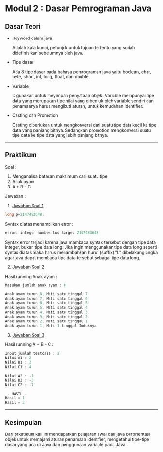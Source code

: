 # Modul 2 : Dasar Pemrograman Java

## Dasar Teori
* Keyword dalam java

  Adalah kata kunci, petunjuk untuk tujuan tertentu yang sudah didefinisikan sebelumnya oleh java.
  
* Tipe dasar

  Ada 8 tipe dasar pada bahasa pemrograman java yaitu boolean, char, byte, short, int, 
  long, float, dan double. 
 
* Variable

  Digunakan untuk meyimpan penyataan objek. Variable mempunyai tipe data yang merupakan tipe nilai yang dibentuk oleh variable sendiri dan     penamaanya harus mengikuti aturan, untuk kemudahan identifier.
  
* Casting dan Promotion

  Casting diperlukan untuk mengkonversi dari suatu tipe data kecil ke tipe data yang panjang bitnya. Sedangkan promotion mengkonversi suatu tipe data ke tipe data yang lebih panjang bitnya.

<hr>

## Praktikum
Soal :
1. Menganalisa batasan maksimum dari suatu tipe
2. Anak ayam
3. A + B - C

Jawaban :
1. [Jawaban Soal 1](https://github.com/iddfian/20104031_Idfian-Azhar-Hidayat_Pemrograman2/blob/main/src/latihan/Menganalisa.java)
````java
long p=2147483648;
````
Syntax diatas menampilkan error :
```java
error: integer number too large: 2147483648
```
Syntax error terjadi karena java mambaca syntax tersebut dengan tipe data integer, bukan tipe data long. Jika ingin menggunakan tipe data long seperti syntax diatas maka harus menambahkan huruf (suffix) "L" dibelakang angka agar java dapat membaca tipe data tersebut sebagai tipe data long.

2. [Jawaban Soal 2](https://github.com/iddfian/20104031_Idfian-Azhar-Hidayat_Pemrograman2/blob/main/src/latihan/AnakAyam.java)

Hasil running Anak ayam :
```java
Masukan jumlah anak ayam : 8

Anak ayam turun 8, Mati satu tinggal 7
Anak ayam turun 7, Mati satu tinggal 6
Anak ayam turun 6, Mati satu tinggal 5
Anak ayam turun 5, Mati satu tinggal 4
Anak ayam turun 4, Mati satu tinggal 3
Anak ayam turun 3, Mati satu tinggal 2
Anak ayam turun 2, Mati satu tinggal 1
Anak ayam turun 1, Mati 1 tinggal Induknya
```

3. [Jawaban Soal 3](https://github.com/iddfian/20104031_Idfian-Azhar-Hidayat_Pemrograman2/blob/main/src/latihan/ABC.java)

Hasil running A + B - C :
```java
Input jumlah testcase : 2
Nilai A1 : 2
Nilai B1 : 3
Nilai C1 : 4

Nilai A2 : -1
Nilai B2 : -3
Nilai C2 : -7

 - HASIL - 
Hasil = 1
Hasil = 3
```

<hr>

## Kesimpulan
Dari prkatikum kali ini mendapatkan pelajaran awal dari java berprientasi objek untuk memajami aturan penamaan identifier, mengetahui tipe-tipe dasar yang ada di Java dan penggunaan variable pada Java.
